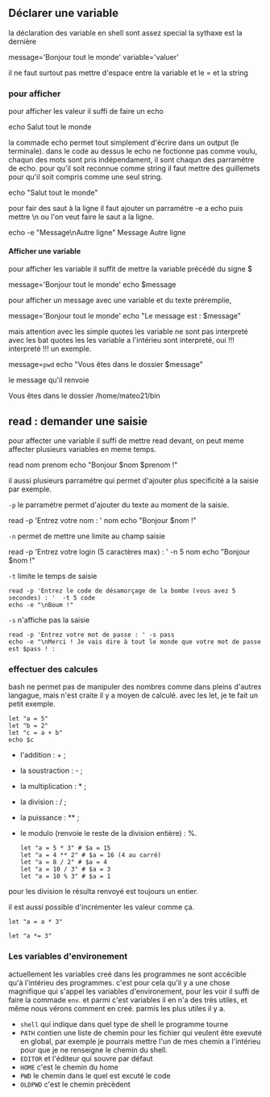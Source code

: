 ## Déclarer une variable

la déclaration des variable en shell sont assez special la sythaxe est la dernière

  message='Bonjour tout le monde'
  variable='valuer'

il ne faut surtout pas mettre d'espace entre la variable et le = et la string


### pour afficher

pour afficher les valeur il suffi de faire un echo

  echo Salut tout le monde

la commade echo permet tout simplement d'écrire dans un output (le terminale).
dans le code au dessus le echo ne foctionne pas comme voulu, chaqun des mots sont pris indépendament, il sont chaqun des parramétre de echo.
pour qu'il soit reconnue comme string il faut mettre des guillemets pour qu'il soit compris comme une seul string.

  echo "Salut tout le monde"

pour fair des saut à la ligne il faut ajouter un parramétre -e a echo puis mettre \n ou l'on veut faire le saut a la ligne.

  echo -e "Message\nAutre ligne"
  Message
  Autre ligne

#### Afficher une variable

pour afficher les variable il suffit de mettre la variable précédé du signe $

  message='Bonjour tout le monde'
  echo $message
 
pour afficher un message avec une variable et du texte préremplie,

  message='Bonjour tout le monde'
  echo "Le message est : $message"

mais attention avec les simple quotes les variable ne sont pas interpreté
avec les bat quotes les les variable a l'intérieu sont interpreté, oui !!! interpreté !!! un exemple.

  message=`pwd`
  echo "Vous êtes dans le dossier $message"

le message qu'il renvoie

  Vous êtes dans le dossier /home/mateo21/bin 

## read : demander une saisie

pour affecter une variable il suffi de mettre read devant, on peut meme affecter plusieurs variables en meme temps.

  read nom prenom
  echo "Bonjour $nom $prenom !"

il aussi plusieurs parramétre qui permet d'ajouter plus specificité a la saisie par exemple.

`-p` le parramétre permet d'ajouter du texte au moment de la saisie.

  read -p 'Entrez votre nom : ' nom
  echo "Bonjour $nom !"

`-n` permet de mettre une limite au champ saisie

  read -p 'Entrez votre login (5 caractères max) : ' -n 5 nom
  echo "Bonjour $nom !"

`-t` limite le temps de saisie
    
    read -p 'Entrez le code de désamorçage de la bombe (vous avez 5 secondes) : '  -t 5 code
    echo -e "\nBoum !"

`-s` n'affiche pas la saisie

    read -p 'Entrez votre mot de passe : ' -s pass
    echo -e "\nMerci ! Je vais dire à tout le monde que votre mot de passe est $pass ! :
    

### effectuer des calcules 

bash ne permet pas de manipuler des nombres comme dans pleins d'autres langague, mais n'est craite il y a moyen de calculé.
avec les let, je te fait un petit exemple.

    let "a = 5"
    let "b = 2"
    let "c = a + b"
    echo $c
    
* l'addition : + ;

* la soustraction : - ;

* la multiplication : * ;

* la division : / ;

* la puissance : ** ;

* le modulo (renvoie le reste de la division entière) : %.

      let "a = 5 * 3" # $a = 15
      let "a = 4 ** 2" # $a = 16 (4 au carré)
      let "a = 8 / 2" # $a = 4
      let "a = 10 / 3" # $a = 3
      let "a = 10 % 3" # $a = 1

pour les division le résulta renvoyé est toujours un entier.

il est aussi possible d'incrémenter les valeur comme ça.

    let "a = a * 3"
    
    let "a *= 3"

### Les variables d'environement

actuellement les variables creé dans les programmes ne sont accécible qu'à l'intérieu des programmes.
c'est pour cela qu'il y a une chose magnifique qui s'appel les variables d'environement, pour les voir il suffi de faire la commade `env`.
et parmi c'est variables il en n'a des très utiles, et même nous vérons comment en creé.
parmis les plus utiles il y a.

* `shell` qui indique dans quel type de shell le programme tourne
* `PATH` contien une liste de chemin pour les fichier qui veulent être exevuté en global, par exemple je pourrais mettre l'un de mes chemin a l'intérieu pour que je ne renseigne le chemin du shell.
* `EDITOR` et l'éditeur qui souvre par défaut
* `HOME` c'est le chemin du home
* `PWD` le chemin dans le quel est excuté le code
* `OLDPWD` c'est le chemin prècèdent



